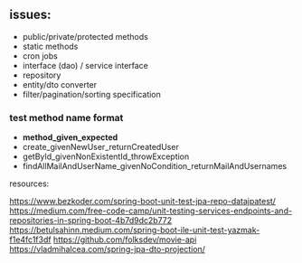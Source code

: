 ## issues:

- public/private/protected methods
- static methods
- cron jobs
- interface (dao) / service interface
- repository
- entity/dto converter
- filter/pagination/sorting specification


### test method name format
- **method_given_expected**
- create_givenNewUser_returnCreatedUser
- getById_givenNonExistentId_throwException
- findAllMailAndUserName_givenNoCondition_returnMailAndUsernames


resources:

https://www.bezkoder.com/spring-boot-unit-test-jpa-repo-datajpatest/
https://medium.com/free-code-camp/unit-testing-services-endpoints-and-repositories-in-spring-boot-4b7d9dc2b772
https://betulsahinn.medium.com/spring-boot-ile-unit-test-yazmak-f1e4fc1f3df
https://github.com/folksdev/movie-api
https://vladmihalcea.com/spring-jpa-dto-projection/
